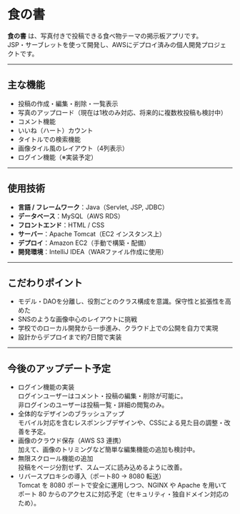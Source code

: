 # 食の書 

**食の書** は、写真付きで投稿できる食べ物テーマの掲示板アプリです。  
JSP・サーブレットを使って開発し、AWSにデプロイ済みの個人開発プロジェクトです。

---

##  主な機能

- 投稿の作成・編集・削除・一覧表示
- 写真のアップロード（現在は1枚のみ対応、将来的に複数枚投稿も検討中）
- コメント機能
- いいね（ハート）カウント
- タイトルでの検索機能
- 画像タイル風のレイアウト（4列表示）
- ログイン機能（※実装予定）

---

##  使用技術

- **言語 / フレームワーク**：Java（Servlet, JSP, JDBC）
- **データベース**：MySQL（AWS RDS）
- **フロントエンド**：HTML / CSS
- **サーバー**：Apache Tomcat（EC2 インスタンス上）
- **デプロイ**：Amazon EC2（手動で構築・配備）
- **開発環境**：IntelliJ IDEA（WARファイル作成に使用）

---

##  こだわりポイント

- モデル・DAOを分離し、役割ごとのクラス構成を意識。保守性と拡張性を高めた
- SNSのような画像中心のレイアウトに挑戦
- 学校でのローカル開発から一歩進み、クラウド上での公開を自力で実現
- 設計からデプロイまで約7日間で実装

---

##  今後のアップデート予定

- ログイン機能の実装  
  ログインユーザーはコメント・投稿の編集・削除が可能に。  
  非ログインのユーザーは投稿一覧・詳細の閲覧のみ。
- 全体的なデザインのブラッシュアップ   
  モバイル対応を含むレスポンシブデザインや、CSSによる見た目の調整・改善を予定。
- 画像のクラウド保存（AWS S3 連携）  
  加えて、画像のトリミングなど簡単な編集機能の追加も検討中。
- 無限スクロール機能の追加  
  投稿をページ分割せず、スムーズに読み込めるように改善。
- リバースプロキシの導入（ポート80 → 8080 転送）  
  Tomcat を 8080 ポートで安全に運用しつつ、NGINX や Apache を用いてポート 80 からのアクセスに対応予定（セキュリティ・独自ドメイン対応のため）。
